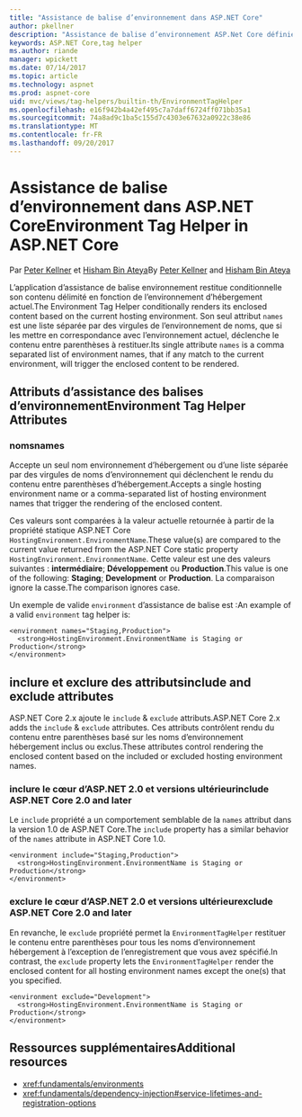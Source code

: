 ```yaml
---
title: "Assistance de balise d’environnement dans ASP.NET Core"
author: pkellner
description: "Assistance de balise d’environnement ASP.Net Core définies, y compris toutes les propriétés"
keywords: ASP.NET Core,tag helper
ms.author: riande
manager: wpickett
ms.date: 07/14/2017
ms.topic: article
ms.technology: aspnet
ms.prod: aspnet-core
uid: mvc/views/tag-helpers/builtin-th/EnvironmentTagHelper
ms.openlocfilehash: e16f942b4a42ef495c7a7daff6724ff071bb35a1
ms.sourcegitcommit: 74a8ad9c1ba5c155d7c4303e67632a0922c38e86
ms.translationtype: MT
ms.contentlocale: fr-FR
ms.lasthandoff: 09/20/2017
---
```

# <a name="environment-tag-helper-in-aspnet-core"></a><span data-ttu-id="04d60-104">Assistance de balise d’environnement dans ASP.NET Core</span><span class="sxs-lookup"><span data-stu-id="04d60-104">Environment Tag Helper in ASP.NET Core</span></span>

<span data-ttu-id="04d60-105">Par [Peter Kellner](http://peterkellner.net) et [Hisham Bin Ateya](https://twitter.com/hishambinateya)</span><span class="sxs-lookup"><span data-stu-id="04d60-105">By [Peter Kellner](http://peterkellner.net) and [Hisham Bin Ateya](https://twitter.com/hishambinateya)</span></span>

<span data-ttu-id="04d60-106">L’application d’assistance de balise environnement restitue conditionnelle son contenu délimité en fonction de l’environnement d’hébergement actuel.</span><span class="sxs-lookup"><span data-stu-id="04d60-106">The Environment Tag Helper conditionally renders its enclosed content based on the current hosting environment.</span></span> <span data-ttu-id="04d60-107">Son seul attribut `names` est une liste séparée par des virgules de l’environnement de noms, que si les mettre en correspondance avec l’environnement actuel, déclenche le contenu entre parenthèses à restituer.</span><span class="sxs-lookup"><span data-stu-id="04d60-107">Its single attribute `names` is a comma separated list of environment names, that if any match to the current environment, will trigger the enclosed content to be rendered.</span></span>

## <a name="environment-tag-helper-attributes"></a><span data-ttu-id="04d60-108">Attributs d’assistance des balises d’environnement</span><span class="sxs-lookup"><span data-stu-id="04d60-108">Environment Tag Helper Attributes</span></span>

### <a name="names"></a><span data-ttu-id="04d60-109">noms</span><span class="sxs-lookup"><span data-stu-id="04d60-109">names</span></span>

<span data-ttu-id="04d60-110">Accepte un seul nom environnement d’hébergement ou d’une liste séparée par des virgules de noms d’environnement qui déclenchent le rendu du contenu entre parenthèses d’hébergement.</span><span class="sxs-lookup"><span data-stu-id="04d60-110">Accepts a single hosting environment name or a comma-separated list of hosting environment names that trigger the rendering of the enclosed content.</span></span>

<span data-ttu-id="04d60-111">Ces valeurs sont comparées à la valeur actuelle retournée à partir de la propriété statique ASP.NET Core `HostingEnvironment.EnvironmentName`.</span><span class="sxs-lookup"><span data-stu-id="04d60-111">These value(s) are compared to the current value returned from the ASP.NET Core static property `HostingEnvironment.EnvironmentName`.</span></span>  <span data-ttu-id="04d60-112">Cette valeur est une des valeurs suivantes : **intermédiaire**; **Développement** ou **Production**.</span><span class="sxs-lookup"><span data-stu-id="04d60-112">This value is one of the following: **Staging**; **Development** or **Production**.</span></span> <span data-ttu-id="04d60-113">La comparaison ignore la casse.</span><span class="sxs-lookup"><span data-stu-id="04d60-113">The comparison ignores case.</span></span>

<span data-ttu-id="04d60-114">Un exemple de valide `environment` d’assistance de balise est :</span><span class="sxs-lookup"><span data-stu-id="04d60-114">An example of a valid `environment` tag helper is:</span></span>

```cshtml
<environment names="Staging,Production">
  <strong>HostingEnvironment.EnvironmentName is Staging or Production</strong>
</environment>
```

## <a name="include-and-exclude-attributes"></a><span data-ttu-id="04d60-115">inclure et exclure des attributs</span><span class="sxs-lookup"><span data-stu-id="04d60-115">include and exclude attributes</span></span>

<span data-ttu-id="04d60-116">ASP.NET Core 2.x ajoute le `include`  &  `exclude` attributs.</span><span class="sxs-lookup"><span data-stu-id="04d60-116">ASP.NET Core 2.x adds the `include` & `exclude` attributes.</span></span> <span data-ttu-id="04d60-117">Ces attributs contrôlent rendu du contenu entre parenthèses basé sur les noms d’environnement hébergement inclus ou exclus.</span><span class="sxs-lookup"><span data-stu-id="04d60-117">These attributes control rendering the enclosed content based on the included or excluded hosting environment names.</span></span>

### <a name="include-aspnet-core-20-and-later"></a><span data-ttu-id="04d60-118">inclure le cœur d’ASP.NET 2.0 et versions ultérieur</span><span class="sxs-lookup"><span data-stu-id="04d60-118">include ASP.NET Core 2.0 and later</span></span>

<span data-ttu-id="04d60-119">Le `include` propriété a un comportement semblable de la `names` attribut dans la version 1.0 de ASP.NET Core.</span><span class="sxs-lookup"><span data-stu-id="04d60-119">The `include` property has a similar behavior of the `names` attribute in ASP.NET Core 1.0.</span></span>

```cshtml
<environment include="Staging,Production">
  <strong>HostingEnvironment.EnvironmentName is Staging or Production</strong>
</environment>
```

### <a name="exclude-aspnet-core-20-and-later"></a><span data-ttu-id="04d60-120">exclure le cœur d’ASP.NET 2.0 et versions ultérieur</span><span class="sxs-lookup"><span data-stu-id="04d60-120">exclude ASP.NET Core 2.0 and later</span></span>

<span data-ttu-id="04d60-121">En revanche, le `exclude` propriété permet la `EnvironmentTagHelper` restituer le contenu entre parenthèses pour tous les noms d’environnement hébergement à l’exception de l’enregistrement que vous avez spécifié.</span><span class="sxs-lookup"><span data-stu-id="04d60-121">In contrast, the `exclude` property lets the `EnvironmentTagHelper` render the enclosed content for all hosting environment names except the one(s) that you specified.</span></span>

```cshtml
<environment exclude="Development">
  <strong>HostingEnvironment.EnvironmentName is Staging or Production</strong>
</environment>
```

## <a name="additional-resources"></a><span data-ttu-id="04d60-122">Ressources supplémentaires</span><span class="sxs-lookup"><span data-stu-id="04d60-122">Additional resources</span></span>

* <xref:fundamentals/environments>
* <xref:fundamentals/dependency-injection#service-lifetimes-and-registration-options>
